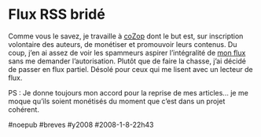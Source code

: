 # Flux RSS bridé

Comme vous le savez, je travaille à [coZop](http://cozop.com) dont le but est, sur inscription volontaire des auteurs, de monétiser et promouvoir leurs contenus. Du coup, j’en ai assez de voir les spammeurs aspirer l’intégralité de [mon flux](../../page/flux) sans me demander l’autorisation. Plutôt que de faire la chasse, j’ai décidé de passer en flux partiel. Désolé pour ceux qui me lisent avec un lecteur de flux.

PS : Je donne toujours mon accord pour la reprise de mes articles... je me moque qu’ils soient monétisés du moment que c’est dans un projet cohérent.

#noepub #breves #y2008 #2008-1-8-22h43
